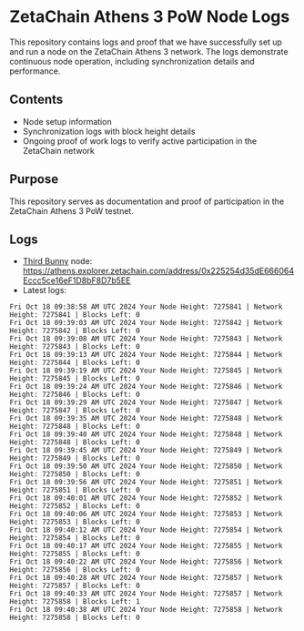 # ZetaChain Athens 3 PoW Node Logs
This repository contains logs and proof that we have successfully set up and run a node on the ZetaChain Athens 3 network. The logs demonstrate continuous node operation, including synchronization details and performance.

## Contents
- Node setup information
- Synchronization logs with block height details
- Ongoing proof of work logs to verify active participation in the ZetaChain network

## Purpose
This repository serves as documentation and proof of participation in the ZetaChain Athens 3 PoW testnet.

## Logs

- [Third Bunny](https://thirdbunny.xyz/) node: https://athens.explorer.zetachain.com/address/0x225254d35dE666064Eccc5ce16eF1D8bF8D7b5EE
- Latest logs:
```
Fri Oct 18 09:38:58 AM UTC 2024 Your Node Height: 7275841 | Network Height: 7275841 | Blocks Left: 0
Fri Oct 18 09:39:03 AM UTC 2024 Your Node Height: 7275842 | Network Height: 7275842 | Blocks Left: 0
Fri Oct 18 09:39:08 AM UTC 2024 Your Node Height: 7275843 | Network Height: 7275843 | Blocks Left: 0
Fri Oct 18 09:39:13 AM UTC 2024 Your Node Height: 7275844 | Network Height: 7275844 | Blocks Left: 0
Fri Oct 18 09:39:19 AM UTC 2024 Your Node Height: 7275845 | Network Height: 7275845 | Blocks Left: 0
Fri Oct 18 09:39:24 AM UTC 2024 Your Node Height: 7275846 | Network Height: 7275846 | Blocks Left: 0
Fri Oct 18 09:39:29 AM UTC 2024 Your Node Height: 7275847 | Network Height: 7275847 | Blocks Left: 0
Fri Oct 18 09:39:35 AM UTC 2024 Your Node Height: 7275848 | Network Height: 7275848 | Blocks Left: 0
Fri Oct 18 09:39:40 AM UTC 2024 Your Node Height: 7275848 | Network Height: 7275848 | Blocks Left: 0
Fri Oct 18 09:39:45 AM UTC 2024 Your Node Height: 7275849 | Network Height: 7275849 | Blocks Left: 0
Fri Oct 18 09:39:50 AM UTC 2024 Your Node Height: 7275850 | Network Height: 7275850 | Blocks Left: 0
Fri Oct 18 09:39:56 AM UTC 2024 Your Node Height: 7275851 | Network Height: 7275851 | Blocks Left: 0
Fri Oct 18 09:40:01 AM UTC 2024 Your Node Height: 7275852 | Network Height: 7275852 | Blocks Left: 0
Fri Oct 18 09:40:06 AM UTC 2024 Your Node Height: 7275853 | Network Height: 7275853 | Blocks Left: 0
Fri Oct 18 09:40:12 AM UTC 2024 Your Node Height: 7275854 | Network Height: 7275854 | Blocks Left: 0
Fri Oct 18 09:40:17 AM UTC 2024 Your Node Height: 7275855 | Network Height: 7275855 | Blocks Left: 0
Fri Oct 18 09:40:22 AM UTC 2024 Your Node Height: 7275856 | Network Height: 7275856 | Blocks Left: 0
Fri Oct 18 09:40:28 AM UTC 2024 Your Node Height: 7275857 | Network Height: 7275857 | Blocks Left: 0
Fri Oct 18 09:40:33 AM UTC 2024 Your Node Height: 7275857 | Network Height: 7275858 | Blocks Left: 1
Fri Oct 18 09:40:38 AM UTC 2024 Your Node Height: 7275858 | Network Height: 7275858 | Blocks Left: 0
```
